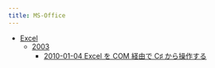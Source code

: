 ```yaml
---
title: MS-Office
---
```



- [Excel](./Excel/index.md)
    - [2003](./Excel/2003/index.md)
        - [2010-01-04 Excel を COM 経由で C♯ から操作する](./../../../d/2010/01/04/Excel_を_COM_経由で_C♯_から操作する.md)




